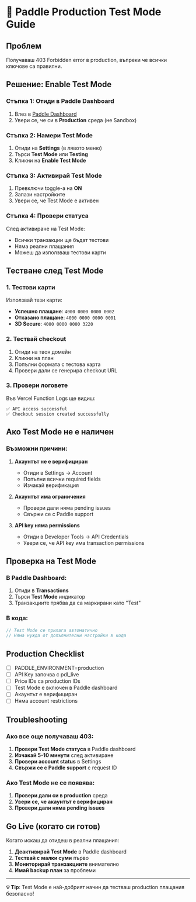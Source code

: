 # 🚀 Paddle Production Test Mode Guide

## Проблем
Получаваш 403 Forbidden error в production, въпреки че всички ключове са правилни.

## Решение: Enable Test Mode

### Стъпка 1: Отиди в Paddle Dashboard
1. Влез в [Paddle Dashboard](https://vendors.paddle.com)
2. Увери се, че си в **Production** среда (не Sandbox)

### Стъпка 2: Намери Test Mode
1. Отиди на **Settings** (в лявото меню)
2. Търси **Test Mode** или **Testing**
3. Кликни на **Enable Test Mode**

### Стъпка 3: Активирай Test Mode
1. Превключи toggle-а на **ON**
2. Запази настройките
3. Увери се, че Test Mode е активен

### Стъпка 4: Провери статуса
След активиране на Test Mode:
- Всички транзакции ще бъдат тестови
- Няма реални плащания
- Можеш да използваш тестови карти

## Тестване след Test Mode

### 1. Тестови карти
Използвай тези карти:
- **Успешно плащане**: `4000 0000 0000 0002`
- **Отказано плащане**: `4000 0000 0000 0001`
- **3D Secure**: `4000 0000 0000 3220`

### 2. Тествай checkout
1. Отиди на твоя домейн
2. Кликни на план
3. Попълни формата с тестова карта
4. Провери дали се генерира checkout URL

### 3. Провери логовете
Във Vercel Function Logs ще видиш:
```
✅ API access successful
✅ Checkout session created successfully
```

## Ако Test Mode не е наличен

### Възможни причини:
1. **Акаунтът не е верифициран**
   - Отиди в Settings → Account
   - Попълни всички required fields
   - Изчакай верификация

2. **Акаунтът има ограничения**
   - Провери дали няма pending issues
   - Свържи се с Paddle support

3. **API key няма permissions**
   - Отиди в Developer Tools → API Credentials
   - Увери се, че API key има transaction permissions

## Проверка на Test Mode

### В Paddle Dashboard:
1. Отиди в **Transactions**
2. Търси **Test Mode** индикатор
3. Транзакциите трябва да са маркирани като "Test"

### В кода:
```javascript
// Test Mode се прилага автоматично
// Няма нужда от допълнителни настройки в кода
```

## Production Checklist

- [ ] PADDLE_ENVIRONMENT=production
- [ ] API Key започва с pdl_live
- [ ] Price IDs са production IDs
- [ ] Test Mode е включен в Paddle dashboard
- [ ] Акаунтът е верифициран
- [ ] Няма account restrictions

## Troubleshooting

### Ако все още получаваш 403:
1. **Провери Test Mode статуса** в Paddle dashboard
2. **Изчакай 5-10 минути** след активиране
3. **Провери account status** в Settings
4. **Свържи се с Paddle support** с request ID

### Ако Test Mode не се появява:
1. **Провери дали си в production** среда
2. **Увери се, че акаунтът е верифициран**
3. **Провери дали няма pending issues**

## Go Live (когато си готов)

Когато искаш да отидеш в реални плащания:
1. **Деактивирай Test Mode** в Paddle dashboard
2. **Тествай с малки суми** първо
3. **Мониторирай транзакциите** внимателно
4. **Имай backup план** за проблеми

---

**💡 Tip**: Test Mode е най-добрият начин да тестваш production плащания безопасно!
